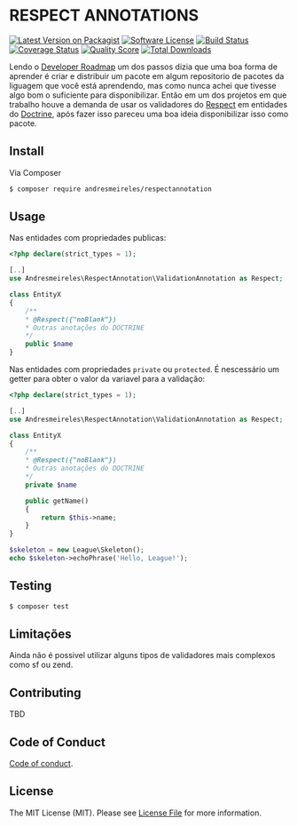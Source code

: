 # RESPECT ANNOTATIONS

[![Latest Version on Packagist][ico-version]][link-packagist]
[![Software License][ico-license]](LICENSE.md)
[![Build Status][ico-travis]][link-travis]
[![Coverage Status][ico-scrutinizer]][link-scrutinizer]
[![Quality Score][ico-code-quality]][link-code-quality]
[![Total Downloads][ico-downloads]][link-downloads]

Lendo o [Developer Roadmap][dev-roadmap] um dos passos dizia que uma boa forma de aprender é criar e distribuir um pacote em algum repositorio 
de pacotes da liguagem que você está aprendendo, mas como nunca achei que tivesse algo bom o suficiente para disponibilizar. Então em um dos 
projetos em que trabalho houve a demanda de usar os validadores do [Respect][respect-validation] em entidades do [Doctrine][doctrine], após 
fazer isso pareceu uma boa ideia disponibilizar isso como pacote.

## Install

Via Composer

``` bash
$ composer require andresmeireles/respectannotation
```

## Usage

Nas entidades com propriedades publicas:

``` php
<?php declare(strict_types = 1);

[..]
use Andresmeireles\RespectAnnotation\ValidationAnnotation as Respect;

class EntityX
{
    /**
    * @Respect({"noBlank"})
    * Outras anotações do DOCTRINE
    */
    public $name
}


```

Nas entidades com propriedades `private` ou `protected`. É nescessário um getter para obter o valor da variavel para a validação:

``` php
<?php declare(strict_types = 1);

[..]
use Andresmeireles\RespectAnnotation\ValidationAnnotation as Respect;

class EntityX
{
    /**
    * @Respect({"noBlank"})
    * Outras anotações do DOCTRINE
    */
    private $name

    public getName()
    {
        return $this->name;
    }
}


```

``` php
$skeleton = new League\Skeleton();
echo $skeleton->echoPhrase('Hello, League!');
```

## Testing

``` bash
$ composer test
```

## Limitações

Ainda não é possivel utilizar alguns tipos de validadores mais complexos como 
sf ou zend.

## Contributing

TBD
<!-- Please see [CONTRIBUTING](CONTRIBUTING.md) for details. -->

## Code of Conduct

[Code of conduct](CODE_OF_CONDUCT.md).

## License

The MIT License (MIT). Please see [License File](LICENSE.md) for more information.

[ico-version]: https://img.shields.io/packagist/v/andresmeireles/respectannotation.svg?style=flat-square
[ico-license]: https://img.shields.io/badge/license-MIT-brightgreen.svg?style=flat-square
[ico-travis]: https://travis-ci.org/andresmeireles/respectannotation.svg?branch=master
[ico-scrutinizer]: https://img.shields.io/scrutinizer/coverage/g/andresmeireles/respectannotation.svg?style=flat-square
[ico-code-quality]: https://img.shields.io/scrutinizer/g/andresmeireles/respectannotation.svg?style=flat-square
[ico-downloads]: https://img.shields.io/packagist/dt/andresmeireles/respectannotation.svg?style=flat-square

[link-packagist]: https://packagist.org/packages/andresmeireles/respectannotation
[link-travis]: https://travis-ci.org/andresmeireles/respectannotation.svg?branch=master
[link-scrutinizer]: https://scrutinizer-ci.com/g/andresmeireles/respectannotation/code-structure/master
[link-code-quality]: https://scrutinizer-ci.com/g/andresmeireles/respectannotation/<Paste>
[link-downloads]: https://packagist.org/packages/andresmeireles/respectannotation
[link-author]: https://andresmeireles.github.io/
[link-contributors]: ../../contributors

[dev-roadmap]: https://github.com/kamranahmedse/developer-roadmap
[respect-validation]: https://github.com/Respect/Validation
[doctrine]: https://www.doctrine-project.org/
